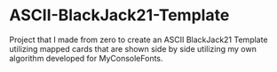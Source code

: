 # ASCII-BlackJack21-Template
Project that I made from zero to create an ASCII BlackJack21 Template utilizing mapped cards that are shown side by side utilizing my own algorithm developed for MyConsoleFonts.
